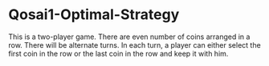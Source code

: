 # Qosai1-Optimal-Strategy
This is a two-player game. There are even number of coins arranged in a row. There will be alternate turns. In each turn, a player can either select the first coin in the row or the last coin in the row and keep it with him.

